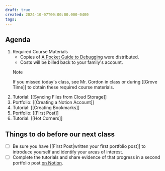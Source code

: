 ```yaml
---
draft: true
created: 2024-10-07T00:00:00.000-0400
tags:
---
```

## Agenda
1. Required Course Materials
	- Copies of [A Pocket Guide to Debugging](https://store.wizardzines.com/products/the-pocket-guide-to-debugging) were distributed.
	- Costs will be billed back to your family's account.
	> [!NOTE]
	> If you missed today's class, see Mr. Gordon in class or during [[Grove Time]] to obtain these required course materials.	
1. Tutorial: [[Syncing Files from Cloud Storage]]
1. Portfolio: [[Creating a Notion Account]]
1. Tutorial: [[Creating Bookmarks]] 
1. Portfolio: [[First Post]]
1. Tutorial: [[Hot Corners]]

## Things to do before our next class
- [ ] Be sure you have [[First Post|written your first portfolio post]] to introduce yourself and identify your areas of interest.
- [ ] Complete the tutorials and share evidence of that progress in a second portfolio post [on Notion](https://notion.so).